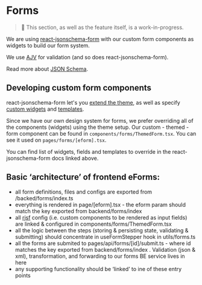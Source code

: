 # Forms

> 🔧 This section, as well as the feature itself, is a work-in-progress.

We are using [react-jsonschema-form](https://github.com/rjsf-team/react-jsonschema-form) with our custom form components as widgets to build our form system.

We use [AJV](https://ajv.js.org/) for validation (and so does react-jsonschema-form).

Read more about [JSON Schema](https://json-schema.org/).

## Developing custom form components

react-jsonschema-form let's you [extend the theme](https://react-jsonschema-form.readthedocs.io/en/latest/advanced-customization/custom-themes/), as well as specify [custom widgets](https://react-jsonschema-form.readthedocs.io/en/latest/usage/widgets/) and [templates](https://react-jsonschema-form.readthedocs.io/en/latest/advanced-customization/custom-templates/).

Since we have our own design system for forms, we prefer overriding all of the components (widgets) using the theme setup. Our custom - themed - form component can be found in `components/forms/ThemedForm.tsx`. You can see it used on `pages/forms/[eform].tsx`.

You can find list of widgets, fields and templates to override in the react-jsonschema-form docs linked above.

## Basic ‘architecture’ of frontend eForms:

- all form definitions, files and configs are exported from /backed/forms/index.ts
- everything is rendered in page/\[eform\].tsx - the eform param should match the key exported from backend/forms/index
- all [rjsf](https://github.com/rjsf-team/react-jsonschema-form) config (i.e. custom components to be rendered as input fields) are linked & configured in components/forms/ThemedForm.tsx
- all the logic between the steps (storing & persisting state, validating & submitting) should concentrate in useFormStepper hook in utils/forms.ts
- all the forms are submited to pages/api/forms/\[id\]/submit.ts - where id matches the key exported from backend/forms/index . Validation (json & xml), transformation, and forwarding to our forms BE service lives in here
- any supporting functionality should be ‘linked’ to ine of these entry points
